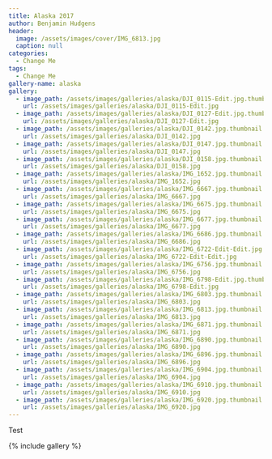 ```yaml
---
title: Alaska 2017
author: Benjamin Hudgens
header:
  image: /assets/images/cover/IMG_6813.jpg
  caption: null
categories:
  - Change Me
tags:
  - Change Me
gallery-name: alaska
gallery:
  - image_path: /assets/images/galleries/alaska/DJI_0115-Edit.jpg.thumbnail.jpg
    url: /assets/images/galleries/alaska/DJI_0115-Edit.jpg
  - image_path: /assets/images/galleries/alaska/DJI_0127-Edit.jpg.thumbnail.jpg
    url: /assets/images/galleries/alaska/DJI_0127-Edit.jpg
  - image_path: /assets/images/galleries/alaska/DJI_0142.jpg.thumbnail.jpg
    url: /assets/images/galleries/alaska/DJI_0142.jpg
  - image_path: /assets/images/galleries/alaska/DJI_0147.jpg.thumbnail.jpg
    url: /assets/images/galleries/alaska/DJI_0147.jpg
  - image_path: /assets/images/galleries/alaska/DJI_0158.jpg.thumbnail.jpg
    url: /assets/images/galleries/alaska/DJI_0158.jpg
  - image_path: /assets/images/galleries/alaska/IMG_1652.jpg.thumbnail.jpg
    url: /assets/images/galleries/alaska/IMG_1652.jpg
  - image_path: /assets/images/galleries/alaska/IMG_6667.jpg.thumbnail.jpg
    url: /assets/images/galleries/alaska/IMG_6667.jpg
  - image_path: /assets/images/galleries/alaska/IMG_6675.jpg.thumbnail.jpg
    url: /assets/images/galleries/alaska/IMG_6675.jpg
  - image_path: /assets/images/galleries/alaska/IMG_6677.jpg.thumbnail.jpg
    url: /assets/images/galleries/alaska/IMG_6677.jpg
  - image_path: /assets/images/galleries/alaska/IMG_6686.jpg.thumbnail.jpg
    url: /assets/images/galleries/alaska/IMG_6686.jpg
  - image_path: /assets/images/galleries/alaska/IMG_6722-Edit-Edit.jpg.thumbnail.jpg
    url: /assets/images/galleries/alaska/IMG_6722-Edit-Edit.jpg
  - image_path: /assets/images/galleries/alaska/IMG_6756.jpg.thumbnail.jpg
    url: /assets/images/galleries/alaska/IMG_6756.jpg
  - image_path: /assets/images/galleries/alaska/IMG_6798-Edit.jpg.thumbnail.jpg
    url: /assets/images/galleries/alaska/IMG_6798-Edit.jpg
  - image_path: /assets/images/galleries/alaska/IMG_6803.jpg.thumbnail.jpg
    url: /assets/images/galleries/alaska/IMG_6803.jpg
  - image_path: /assets/images/galleries/alaska/IMG_6813.jpg.thumbnail.jpg
    url: /assets/images/galleries/alaska/IMG_6813.jpg
  - image_path: /assets/images/galleries/alaska/IMG_6871.jpg.thumbnail.jpg
    url: /assets/images/galleries/alaska/IMG_6871.jpg
  - image_path: /assets/images/galleries/alaska/IMG_6890.jpg.thumbnail.jpg
    url: /assets/images/galleries/alaska/IMG_6890.jpg
  - image_path: /assets/images/galleries/alaska/IMG_6896.jpg.thumbnail.jpg
    url: /assets/images/galleries/alaska/IMG_6896.jpg
  - image_path: /assets/images/galleries/alaska/IMG_6904.jpg.thumbnail.jpg
    url: /assets/images/galleries/alaska/IMG_6904.jpg
  - image_path: /assets/images/galleries/alaska/IMG_6910.jpg.thumbnail.jpg
    url: /assets/images/galleries/alaska/IMG_6910.jpg
  - image_path: /assets/images/galleries/alaska/IMG_6920.jpg.thumbnail.jpg
    url: /assets/images/galleries/alaska/IMG_6920.jpg
---
```


Test

{% include gallery  %}
